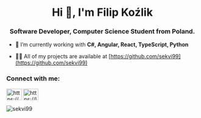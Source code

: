 <h1 align="center">Hi 👋, I'm Filip Koźlik</h1>
<h3 align="center">Software Developer, Computer Science Student from Poland.</h3>

- 🌱 I’m currently working with **C#, Angular, React, TypeScript, Python**

- 👨‍💻 All of my projects are available at [https://github.com/sekvi99](https://github.com/sekvi99)

<h3 align="left">Connect with me:</h3>
<p align="left">
<a href="https://linkedin.com/in/https://www.linkedin.com/in/filip-ko%c5%balik-666625289/" target="blank"><img align="center" src="https://raw.githubusercontent.com/rahuldkjain/github-profile-readme-generator/master/src/images/icons/Social/linked-in-alt.svg" alt="https://www.linkedin.com/in/filip-ko%c5%balik-666625289/" height="30" width="40" /></a>
<a href="https://www.leetcode.com/https://leetcode.com/sekvi/" target="blank"><img align="center" src="https://raw.githubusercontent.com/rahuldkjain/github-profile-readme-generator/master/src/images/icons/Social/leet-code.svg" alt="https://leetcode.com/sekvi/" height="30" width="40" /></a>
</p>

<p><img align="center" src="https://github-readme-streak-stats.herokuapp.com/?user=sekvi99&" alt="sekvi99" /></p>
